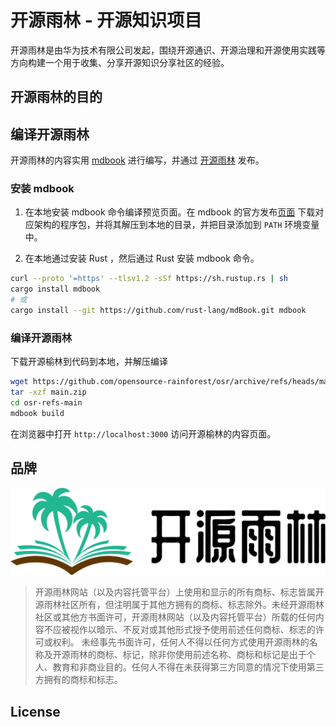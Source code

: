 # 开源雨林 - 开源知识项目

开源雨林是由华为技术有限公司发起，围绕开源通识、开源治理和开源使用实践等方向构建一个用于收集、分享开源知识分享社区的经验。

## 开源雨林的目的

## 编译开源雨林

开源雨林的内容实用 [mdbook](https://rust-lang.github.io/mdBook/) 进行编写，并通过 [开源雨林](https://opensource-rainforest.github.com) 发布。

### 安装 **mdbook**

1. 在本地安装 mdbook 命令编译预览页面。在 mdbook 的官方发布[页面](https://github.com/rust-lang/mdBook/releases) 下载对应架构的程序包，并将其解压到本地的目录，并把目录添加到 `PATH` 环境变量中。

2. 在本地通过安装 Rust ，然后通过 Rust 安装 mdbook 命令。

```bash
curl --proto '=https' --tlsv1.2 -sSf https://sh.rustup.rs | sh
cargo install mdbook
# 或
cargo install --git https://github.com/rust-lang/mdBook.git mdbook
```

### 编译开源雨林

下载开源榆林到代码到本地，并解压编译

```bash
wget https://github.com/opensource-rainforest/osr/archive/refs/heads/main.zip
tar -xzf main.zip
cd osr-refs-main
mdbook build
```

在浏览器中打开 `http://localhost:3000` 访问开源榆林的内容页面。

## 品牌

![开源雨林](/images/logo-horizontal.png)

> 开源雨林网站（以及内容托管平台）上使用和显示的所有商标、标志皆属开源雨林社区所有，但注明属于其他方拥有的商标、标志除外。未经开源雨林社区或其他方书面许可，开源雨林网站（以及内容托管平台）所载的任何内容不应被视作以暗示、不反对或其他形式授予使用前述任何商标、标志的许可或权利。 未经事先书面许可，任何人不得以任何方式使用开源雨林的名称及开源雨林的商标、标记，除非你使用前述名称、商标和标记是出于个人、教育和非商业目的。任何人不得在未获得第三方同意的情况下使用第三方拥有的商标和标志。

## License